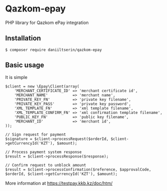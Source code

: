 # Qazkom-epay
PHP library for Qazkom ePay integration

## Installation
```
$ composer require daniiltserin/qazkom-epay
```

## Basic usage
It is simple
```
$client = new \Epay\Client(array(
    'MERCHANT_CERTIFICATE_ID' => 'merchant certificate id',
    'MERCHANT_NAME'           => 'merchant name',
    'PRIVATE_KEY_FN'          => 'private key filename',
    'PRIVATE_KEY_PASS'        => 'private key password',
    'XML_TEMPLATE_FN'         => 'xml template filename',
    'XML_TEMPLATE_CONFIRM_FN' => 'xml confirmation template filename',
    'PUBLIC_KEY_FN'           => 'public key filename',
    'MERCHANT_ID'             => 'merchant id',
));

// Sign request for payment
$signature = $client->processRequest($orderId, $client->getCurrencyId('KZT'), $amount);

// Process payment system response
$result = $client->processResponse($response);

// Confirm request to unblock amount
$result = $client->processConfirmation($reference, $approvalCode, $orderId, $client->getCurrencyId('KZT'), $amount);
```

More information at https://testpay.kkb.kz/doc/htm/
